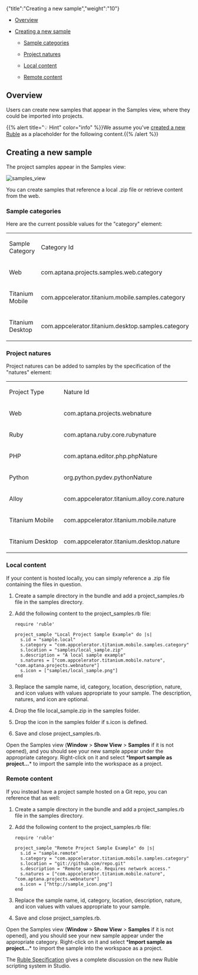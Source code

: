 {"title":"Creating a new sample","weight":"10"}

* [Overview](#overview)

* [Creating a new sample](#creating-a-new-sample)

    * [Sample categories](#sample-categories)

    * [Project natures](#project-natures)

    * [Local content](#local-content)

    * [Remote content](#remote-content)

## Overview

Users can create new samples that appear in the Samples view, where they could be imported into projects.

{{% alert title="💡 Hint" color="info" %}}We assume you've [created a new Ruble](/docs/appc/Axway_Appcelerator_Studio/Axway_Appcelerator_Studio_Guide/Customizing_Studio/Rubles/Creating_a_new_Ruble/) as a placeholder for the following content.{{% /alert %}}

## Creating a new sample

The project samples appear in the Samples view:

![samples_view](/Images/appc/download/attachments/30083265/samples_view.png)

You can create samples that reference a local .zip file or retrieve content from the web.

### Sample categories

Here are the current possible values for the "category" element:

<table class="confluenceTable"><thead class=" "></thead><tfoot class=" "></tfoot><tbody class=" "><tr><td class="confluenceTh" rowspan="1" colspan="1"><p>Sample Category</p></td><td class="confluenceTd" rowspan="1" colspan="1"><p>Category Id</p></td></tr><tr><td class="confluenceTd" rowspan="1" colspan="1"><p>Web</p></td><td class="confluenceTd" rowspan="1" colspan="1"><p>com.aptana.projects.samples.web.category</p></td></tr><tr><td class="confluenceTd" rowspan="1" colspan="1"><p>Titanium Mobile</p></td><td class="confluenceTd" rowspan="1" colspan="1"><p>com.appcelerator.titanium.mobile.samples.category</p></td></tr><tr><td class="confluenceTd" rowspan="1" colspan="1"><p>Titanium Desktop</p></td><td class="confluenceTd" rowspan="1" colspan="1"><p>com.appcelerator.titanium.desktop.samples.category</p></td></tr></tbody></table>

### Project natures

Project natures can be added to samples by the specification of the "natures" element:

<table class="confluenceTable"><thead class=" "></thead><tfoot class=" "></tfoot><tbody class=" "><tr><td class="confluenceTh" rowspan="1" colspan="1"><p>Project Type</p></td><td class="confluenceTd" rowspan="1" colspan="1"><p>Nature Id</p></td></tr><tr><td class="confluenceTd" rowspan="1" colspan="1"><p>Web</p></td><td class="confluenceTd" rowspan="1" colspan="1"><p>com.aptana.projects.webnature</p></td></tr><tr><td class="confluenceTd" rowspan="1" colspan="1"><p>Ruby</p></td><td class="confluenceTd" rowspan="1" colspan="1"><p>com.aptana.ruby.core.rubynature</p></td></tr><tr><td class="confluenceTd" rowspan="1" colspan="1"><p>PHP</p></td><td class="confluenceTd" rowspan="1" colspan="1"><p>com.aptana.editor.php.phpNature</p></td></tr><tr><td class="confluenceTd" rowspan="1" colspan="1"><p>Python</p></td><td class="confluenceTd" rowspan="1" colspan="1"><p>org.python.pydev.pythonNature</p></td></tr><tr><td class="confluenceTd" rowspan="1" colspan="1"><p>Alloy</p></td><td class="confluenceTd" rowspan="1" colspan="1"><p>com.appcelerator.titanium.alloy.core.nature</p></td></tr><tr><td class="confluenceTd" rowspan="1" colspan="1"><p>Titanium Mobile</p></td><td class="confluenceTd" rowspan="1" colspan="1"><p>com.appcelerator.titanium.mobile.nature</p></td></tr><tr><td class="confluenceTd" rowspan="1" colspan="1"><p>Titanium Desktop</p></td><td class="confluenceTd" rowspan="1" colspan="1"><p>com.appcelerator.titanium.desktop.nature</p></td></tr></tbody></table>

### Local content

If your content is hosted locally, you can simply reference a .zip file containing the files in question.

1. Create a sample directory in the bundle and add a project\_samples.rb file in the samples directory.

2. Add the following content to the project\_samples.rb file:

    ```
    require 'ruble'

    project_sample "Local Project Sample Example" do |s|
      s.id = "sample.local"
      s.category = "com.appcelerator.titanium.mobile.samples.category"
      s.location = "samples/local_sample.zip"
      s.description = "A local sample example"
      s.natures = ["com.appcelerator.titanium.mobile.nature", "com.aptana.projects.webnature"]
      s.icon = ["samples/local_sample.png"]
    end
    ```

3. Replace the sample name, id, category, location, description, nature, and icon values with values appropriate to your sample. The description, natures, and icon are optional.

4. Drop the file local\_sample.zip in the samples folder.

5. Drop the icon in the samples folder if s.icon is defined.

6. Save and close project\_samples.rb.

Open the Samples view (**Window** > **Show View** > **Samples** if it is not opened), and you should see your new sample appear under the appropriate category. Right-click on it and select \***Import sample as project...**\* to import the sample into the workspace as a project.

### Remote content

If you instead have a project sample hosted on a Git repo, you can reference that as well:

1. Create a sample directory in the bundle and add a project\_samples.rb file in the samples directory.

2. Add the following content to the project\_samples.rb file:

    ```
    require 'ruble'

    project_sample "Remote Project Sample Example" do |s|
      s.id = "sample.remote"
      s.category = "com.appcelerator.titanium.mobile.samples.category"
      s.location = "git://github.com/repo.git"
      s.description = "Remote sample. Requires network access."
      s.natures = ["com.appcelerator.titanium.mobile.nature", "com.aptana.projects.webnature"]
      s.icon = ["http://sample_icon.png"]
    end
    ```

3. Replace the sample name, id, category, location, description, nature, and icon values with values appropriate to your sample.

4. Save and close project\_samples.rb.

Open the Samples view (**Window** > **Show View** > **Samples** if it is not opened), and you should see your new sample appear under the appropriate category. Right-click on it and select \***Import sample as project...**\* to import the sample into the workspace as a project.

The [Ruble Specification](/docs/appc/Axway_Appcelerator_Studio/Axway_Appcelerator_Studio_Guide/Customizing_Studio/Rubles/Ruble_Specification/) gives a complete discussion on the new Ruble scripting system in Studio.
